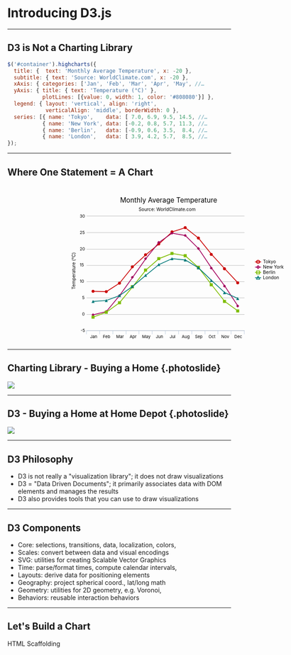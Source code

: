 # Introducing D3.js

---

## D3 is Not a Charting Library

```javascript
$('#container').highcharts({
  title: {  text: 'Monthly Average Temperature', x: -20 },
  subtitle: { text: 'Source: WorldClimate.com', x: -20 },
  xAxis: { categories: ['Jan', 'Feb', 'Mar', 'Apr', 'May', //…
  yAxis: { title: { text: 'Temperature (°C)' },
           plotLines: [{value: 0, width: 1, color: '#808080'}] },
  legend: { layout: 'vertical', align: 'right', 
            verticalAlign: 'middle', borderWidth: 0 },
  series: [{ name: 'Tokyo',    data: [ 7.0, 6.9, 9.5, 14.5, //…
           { name: 'New York', data: [-0.2, 0.8, 5.7, 11.3, //…
           { name: 'Berlin',   data: [-0.9, 0.6, 3.5,  8.4, //…
           { name: 'London',   data: [ 3.9, 4.2, 5.7,  8.5, //…
});
```

---

## Where One Statement = A Chart

<svg width="592px" height="418px" viewBox="0 0 592 418" version="1.1" xmlns="http://www.w3.org/2000/svg" xmlns:xlink="http://www.w3.org/1999/xlink" style="position:relative;left:124px;">
<g stroke="none" stroke-width="1" fill="none" fill-rule="evenodd">
<g transform="translate(22.000000, 28.000000)">
<path d="M42,53.5 L460,53.5 M42,97.5 L460,97.5 M42,141.5 L460,141.5 M42,184.5 L460,184.5 M42,227.5 L460,227.5 M42,270.5 L460,270.5 M42,314.5 L460,314.5 M42,357.5 L460,357.5" stroke="#B3B3B3"></path>
<path d="M111.5,357 L111.5,367 M146.5,357 L146.5,367 M180.5,357 L180.5,367 M215.5,357 L215.5,367 M250.5,357 L250.5,367 M285.5,357 L285.5,367 M320.5,357 L320.5,367 M355.5,357 L355.5,367 M389.5,357 L389.5,367 M424.5,357 L424.5,367 M459.5,357 L459.5,367 M76.5,357 L76.5,367 M41.5,357 L41.5,367 M42,357.5 L460,357.5" stroke="#B3C5D9"></path>
<g transform="translate(55.000000, 80.000000)">
<path d="M4.4,173.1 L39.3,174 L74.1,151.5 L108.9,108.2 L143.8,76.2 L178.6,47.6 L213.4,15.6 L248.3,4.3 L283.1,32 L317.9,75.3 L352.8,113.4 L387.6,150.6" stroke="#CA0000" stroke-width="2"></path>
<path d="M387,146.6 C392.3,146.6 392.3,154.6 387,154.6 C381.7,154.6 381.7,146.6 387,146.6 L387,146.6 Z M352,109.4 C357.3,109.4 357.3,117.4 352,117.4 C346.7,117.4 346.7,109.4 352,109.4 L352,109.4 Z M317,71.3 C322.3,71.3 322.3,79.3 317,79.3 C311.7,79.3 311.7,71.3 317,71.3 L317,71.3 Z M283,28 C288.3,28 288.3,36 283,36 C277.7,36 277.7,28 283,28 L283,28 Z M248,0.3 C253.3,0.3 253.3,8.3 248,8.3 C242.7,8.3 242.7,0.3 248,0.3 L248,0.3 Z M213,11.6 C218.3,11.6 218.3,19.6 213,19.6 C207.7,19.6 207.7,11.6 213,11.6 L213,11.6 Z M178,43.6 C183.3,43.6 183.3,51.6 178,51.6 C172.7,51.6 172.7,43.6 178,43.6 L178,43.6 Z M143,72.2 C148.3,72.2 148.3,80.2 143,80.2 C137.7,80.2 137.7,72.2 143,72.2 L143,72.2 Z M108,104.2 C113.3,104.2 113.3,112.2 108,112.2 C102.7,112.2 102.7,104.2 108,104.2 L108,104.2 Z M74,147.5 C79.3,147.5 79.3,155.5 74,155.5 C68.7,155.5 68.7,147.5 74,147.5 L74,147.5 Z M39,170 C44.3,170 44.3,178 39,178 C33.7,178 33.7,170 39,170 L39,170 Z M4,169.1 C9.3,169.1 9.3,177.1 4,177.1 C-1.3,177.1 -1.3,169.1 4,169.1 L4,169.1 Z" fill="#CA0000"></path>
<path d="M4.4,235.4 L39.3,226.8 L74.1,184.4 L108.9,135.9 L143.8,86.5 L178.6,43.3 L213.4,19 L248.3,25.1 L283.1,59.7 L317.9,111.6 L352.8,159.3 L387.6,212.1" stroke="#A2005C" stroke-width="2"></path>
<path d="M387,208.1 L391,212.1 L387,216.1 L383,212.1 L387,208.1 L387,208.1 Z M352,155.3 L356,159.3 L352,163.3 L348,159.3 L352,155.3 L352,155.3 Z M317,107.6 L321,111.6 L317,115.6 L313,111.6 L317,107.6 L317,107.6 Z M283,55.7 L287,59.7 L283,63.7 L279,59.7 L283,55.7 L283,55.7 Z M248,21.1 L252,25.1 L248,29.1 L244,25.1 L248,21.1 L248,21.1 Z M213,15 L217,19 L213,23 L209,19 L213,15 L213,15 Z M178,39.3 L182,43.3 L178,47.3 L174,43.3 L178,39.3 L178,39.3 Z M143,82.5 L147,86.5 L143,90.5 L139,86.5 L143,82.5 L143,82.5 Z M108,131.9 L112,135.9 L108,139.9 L104,135.9 L108,131.9 L108,131.9 Z M74,180.4 L78,184.4 L74,188.4 L70,184.4 L74,180.4 L74,180.4 Z M39,222.8 L43,226.8 L39,230.8 L35,226.8 L39,222.8 L39,222.8 Z M4,231.4 L8,235.4 L4,239.4 L0,235.4 L4,231.4 L4,231.4 Z" fill="#A2005C"></path>
<path d="M4.4,241.5 L39.3,228.5 L74.1,203.4 L108.9,161 L143.8,116.8 L178.6,86.5 L213.4,72.7 L248.3,78.8 L283.1,109.9 L317.9,155.8 L352.8,200 L387.6,225.1" stroke="#7EBD00" stroke-width="2"></path>
<path d="M383,221.1 L391,221.1 L391,229.1 L383,229.1 L383,221.1 L383,221.1 Z M348,196 L356,196 L356,204 L348,204 L348,196 L348,196 Z M313,151.8 L321,151.8 L321,159.8 L313,159.8 L313,151.8 L313,151.8 Z M279,105.9 L287,105.9 L287,113.9 L279,113.9 L279,105.9 L279,105.9 Z M244,74.8 L252,74.8 L252,82.8 L244,82.8 L244,74.8 L244,74.8 Z M209,68.7 L217,68.7 L217,76.7 L209,76.7 L209,68.7 L209,68.7 Z M174,82.5 L182,82.5 L182,90.5 L174,90.5 L174,82.5 L174,82.5 Z M139,112.8 L147,112.8 L147,120.8 L139,120.8 L139,112.8 L139,112.8 Z M104,157 L112,157 L112,165 L104,165 L104,157 L104,157 Z M70,199.4 L78,199.4 L78,207.4 L70,207.4 L70,199.4 L70,199.4 Z M35,224.5 L43,224.5 L43,232.5 L35,232.5 L35,224.5 L35,224.5 Z M0,237.5 L8,237.5 L8,245.5 L0,245.5 L0,237.5 L0,237.5 Z" fill="#7EBD00"></path>
<path d="M4.4,200 L39.3,197.4 L74.1,184.4 L108.9,160.1 L143.8,130.7 L178.6,102.1 L213.4,86.5 L248.3,90 L283.1,110.8 L317.9,144.5 L352.8,176.6 L387.6,192.2" stroke="#007979" stroke-width="2"></path>
<path d="M387,188.2 L391,196.2 L383,196.2 L387,188.2 L387,188.2 Z M352,172.6 L356,180.6 L348,180.6 L352,172.6 L352,172.6 Z M317,140.5 L321,148.5 L313,148.5 L317,140.5 L317,140.5 Z M283,106.8 L287,114.8 L279,114.8 L283,106.8 L283,106.8 Z M248,86 L252,94 L244,94 L248,86 L248,86 Z M213,82.5 L217,90.5 L209,90.5 L213,82.5 L213,82.5 Z M178,98.1 L182,106.1 L174,106.1 L178,98.1 L178,98.1 Z M143,126.7 L147,134.7 L139,134.7 L143,126.7 L143,126.7 Z M108,156.1 L112,164.1 L104,164.1 L108,156.1 L108,156.1 Z M74,180.4 L78,188.4 L70,188.4 L74,180.4 L74,180.4 Z M39,193.4 L43,201.4 L35,201.4 L39,193.4 L39,193.4 Z M4,196 L8,204 L0,204 L4,196 L4,196 Z" fill="#007979"></path>
</g>
<g transform="translate(488.000000, 167.000000)">
<g>
<path d="M0,8 L16,8 L0,8 Z M8,4 C13.3,4 13.3,12 8,12 C2.7,12 2.7,4 8,4 L8,4 Z" stroke="#CA0000" stroke-width="2"></path>
<text fill="#000000" font-size="12"><tspan x="21" y="11.99">Tokyo</tspan></text>
</g>
<g transform="translate(0.000000, 15.000000)">
<path d="M0,7 L16,7 L0,7 Z M8,3 L12,7 L8,11 L4,7 L8,3 L8,3 Z" stroke="#A2005C" stroke-width="2"></path>
<text fill="#262626" font-size="12"><tspan x="21" y="11" fill="#000000">New York</tspan></text>
</g>
<g transform="translate(0.000000, 29.000000)">
<path d="M0,7 L16,7 L0,7 Z M4,3 L12,3 L12,11 L4,11 L4,3 L4,3 Z" stroke="#7EBD00" stroke-width="2"></path>
<text fill="#262626" font-size="12"><tspan x="21" y="11" fill="#000000">Berlin</tspan></text>
</g>
<g transform="translate(0.000000, 43.000000)">
<path d="M0,7 L16,7 L0,7 Z M8,3 L12,11 L4,11 L8,3 L8,3 Z" stroke="#007979" stroke-width="2"></path>
<text fill="#262626" font-size="12" ><tspan x="21" y="11" fill="#000000">London</tspan></text>
</g>
</g>
<g transform="translate(51.000000, 367.000000)" font-size="11">
<text><tspan x="0.03" y="10" fill="#000000">Jan</tspan></text>
<text><tspan x="34.32" y="10" fill="#000000">Feb</tspan></text>
<text><tspan x="69.13" y="10" fill="#000000">Mar</tspan></text>
<text><tspan x="104.84" y="10" fill="#000000">Apr</tspan></text>
<text><tspan x="137.91" y="10" fill="#000000">May</tspan></text>
<text><tspan x="174.23" y="10" fill="#000000">Jun</tspan></text>
<text><tspan x="210.87" y="10" fill="#000000">Jul</tspan></text>
<text><tspan x="243.01" y="10" fill="#000000">Aug</tspan></text>
<text><tspan x="277.81" y="10" fill="#000000">Sep</tspan></text>
<text><tspan x="313.84" y="10" fill="#000000">Oct</tspan></text>
<text><tspan x="347.52" y="10" fill="#000000">Nov</tspan></text>
<text><tspan x="382.32" y="10" fill="#000000">Dec</tspan></text>
</g>
<g transform="translate(23.000000, 47.000000)" font-size="11">
<text><tspan x="3.22" y="313.5" fill="#000000">-5</tspan></text>
<text><tspan x="6.88" y="270" fill="#000000">0</tspan></text>
<text><tspan x="6.88" y="227" fill="#000000">5</tspan></text>
<text><tspan x="0.76" y="183.7" fill="#000000">10</tspan></text>
<text><tspan x="0.76" y="140.4" fill="#000000">15</tspan></text>
<text><tspan x="0.76" y="97.1" fill="#000000">20</tspan></text>
<text><tspan x="0.76" y="53.8" fill="#000000">25</tspan></text>
<text><tspan x="0.76" y="10.5" fill="#000000">30</tspan></text>
</g>
<g>
<text transform="translate(7.500000, 201.480000) rotate(-90.000000) translate(-7.500000, -201.480000)" font-size="12"><tspan x="-39" y="205.48" fill="#000000">Temperature (°C)</tspan></text>
<text font-size="18"><tspan x="130.75" y="18" fill="#000000">Monthly Average Temperature</tspan></text>
<text font-size="12"><tspan x="179.75" y="40" fill="#000000">Source: WorldClimate.com</tspan></text>
</g>
</g>
</g>
</svg>

---

## Charting Library - Buying a Home {.photoslide}

![](../../img/ForSale.jpg)

---

## D3 - Buying a Home at Home Depot {.photoslide}

![](../../img/HomeDepot.jpg)

---

## D3 Philosophy

* D3 is not really a "visualization library"; it does not draw visualizations
* D3 = "Data Driven Documents"; it primarily associates data with DOM elements and manages the results
* D3 also provides tools that you can use to draw visualizations

---

## D3 Components

* Core: selections, transitions, data, localization, colors,
* Scales: convert between data and visual encodings
* <span class="lgcp">SVG</span>: utilities for creating Scalable Vector Graphics
* Time: parse/format times, compute calendar intervals,
* Layouts: derive data for positioning elements
* Geography: project spherical coord., lat/long math
* Geometry: utilities for 2<span class="smcp">D</span> geometry, e.g. Voronoi,
* Behaviors: reusable interaction behaviors

---

## Let's Build a Chart

HTML Scaffolding

